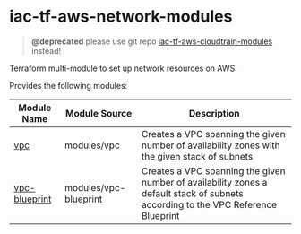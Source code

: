 # iac-tf-aws-network-modules

> __@deprecated__ please use git repo [iac-tf-aws-cloudtrain-modules](https://github.com/msgoat/iac-tf-az-cloudtrain-modules) instead!

Terraform multi-module to set up network resources on AWS.

Provides the following modules:

| Module Name                                      | Module Source         | Description                                                                                                                       |
|--------------------------------------------------|-----------------------|-----------------------------------------------------------------------------------------------------------------------------------|
| [vpc](modules/vpc/README.md)                     | modules/vpc           | Creates a VPC spanning the given number of availability zones with the given stack of subnets                                     | 
| [vpc-blueprint](modules/vpc-blueprint/README.md) | modules/vpc-blueprint | Creates a VPC spanning the given number of availability zones a default stack of subnets according to the VPC Reference Blueprint | 

